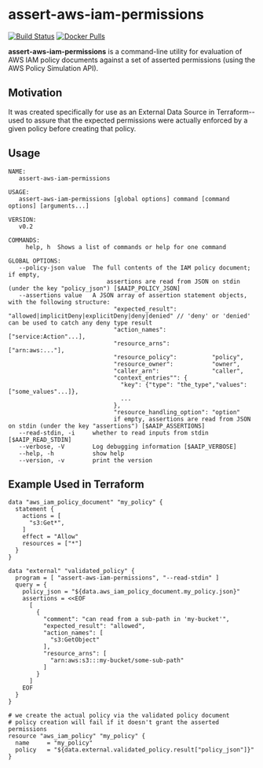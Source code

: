 assert-aws-iam-permissions
===

[![Build Status](https://travis-ci.org/matt-deboer/assert-aws-iam-permissions.svg?branch=master)](https://travis-ci.org/matt-deboer/assert-aws-iam-permissions)
[![Docker Pulls](https://img.shields.io/docker/pulls/mattdeboer/assert-aws-iam-permissions.svg)](https://hub.docker.com/r/mattdeboer/assert-aws-iam-permissions/)

**assert-aws-iam-permissions** is a command-line utility for evaluation of AWS IAM policy documents against a set of asserted permissions (using the AWS Policy Simulation API).

Motivation
---

It was created specifically for use as an External Data Source in Terraform--used to assure that the expected permissions were actually enforced by a given policy before creating that policy.

Usage
---

```
NAME:
   assert-aws-iam-permissions

USAGE:
   assert-aws-iam-permissions [global options] command [command options] [arguments...]

VERSION:
   v0.2

COMMANDS:
     help, h  Shows a list of commands or help for one command

GLOBAL OPTIONS:
   --policy-json value  The full contents of the IAM policy document; if empty,
                            assertions are read from JSON on stdin (under the key "policy_json") [$AAIP_POLICY_JSON]
   --assertions value   A JSON array of assertion statement objects, with the following structure:
                              "expected_result":          "allowed|implicitDeny|explicitDeny|deny|denied" // 'deny' or 'denied' can be used to catch any deny type result
                              "action_names":             ["service:Action"...],
                              "resource_arns":            ["arn:aws:..."],
                              "resource_policy":          "policy",
                              "resource_owner":           "owner",
                              "caller_arn":               "caller",
                              "context_entries"": {
                                "key": {"type": "the_type","values": ["some_values"...]},
                                ...
                              },
                              "resource_handling_option": "option"
                              if empty, assertions are read from JSON on stdin (under the key "assertions") [$AAIP_ASSERTIONS]
   --read-stdin, -i     whether to read inputs from stdin [$AAIP_READ_STDIN]
   --verbose, -V        Log debugging information [$AAIP_VERBOSE]
   --help, -h           show help
   --version, -v        print the version
```

Example Used in Terraform
---

```
data "aws_iam_policy_document" "my_policy" {
  statement {
    actions = [
      "s3:Get*",
    ]
    effect = "Allow"
    resources = ["*"]
  }
}

data "external" "validated_policy" {
  program = [ "assert-aws-iam-permissions", "--read-stdin" ]
  query = {
    policy_json = "${data.aws_iam_policy_document.my_policy.json}"
    assertions = <<EOF
      [
        {
          "comment": "can read from a sub-path in 'my-bucket'",
          "expected_result": "allowed",
          "action_names": [
            "s3:GetObject"
          ],
          "resource_arns": [
            "arn:aws:s3:::my-bucket/some-sub-path"
          ]
        }
      ]
    EOF
  }
}

# we create the actual policy via the validated policy document
# policy creation will fail if it doesn't grant the asserted permissions
resource "aws_iam_policy" "my_policy" {
  name     = "my_policy"
  policy   = "${data.external.validated_policy.result["policy_json"]}"
}

```
